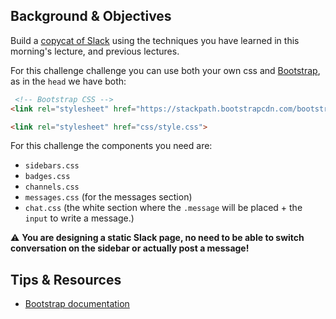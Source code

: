 ## Background & Objectives

Build a [copycat of Slack](https://lewagon.github.io/bootstrap-challenges/12-Slack/) using the techniques you have learned in this morning's lecture, and previous lectures.

For this challenge challenge you can use both your own css and [Bootstrap](https://getbootstrap.com/), as in the `head` we have both:

```html
 <!-- Bootstrap CSS -->
<link rel="stylesheet" href="https://stackpath.bootstrapcdn.com/bootstrap/4.2.1/css/bootstrap.min.css">

<link rel="stylesheet" href="css/style.css">
```

For this challenge the components you need are:
- `sidebars.css`
- `badges.css`
- `channels.css`
- `messages.css` (for the messages section)
- `chat.css` (the white section where the `.message` will be placed + the `input` to write a message.)

⚠️ **You are designing a static Slack page, no need to be able to switch conversation on the sidebar or actually post a message!**

## Tips & Resources

- [Bootstrap documentation](https://getbootstrap.com/)
